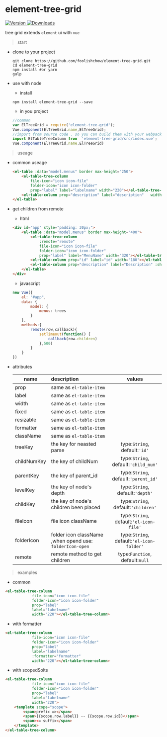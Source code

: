 # element-tree-grid
<p>
    <a href="https://www.npmjs.com/package/element-tree-grid">
        <img src="https://img.shields.io/npm/v/element-tree-grid.svg" alt="Version">
    </a> 
    <a href="https://www.npmjs.com/package/element-tree-grid">
        <img src="https://img.shields.io/npm/dm/element-tree-grid.svg" alt="Downloads">
    </a>
</p>

tree grid extends `element` ui  with `vue`

> start

- clone to your project
    ```shell
    git clone https://github.com/foolishchow/element-tree-grid.git
    cd element-tree-grid
    npm install #or yarn
    gulp 
    ```

- use with node
    - install
    ```shell
    npm install element-tree-grid --save
    ```
    - in you project 

    ```javascript
    //common 
    var ElTreeGrid = require('element-tree-grid');
    Vue.component(ElTreeGrid.name,ElTreeGrid);
    //import from source code . so you can build them with your webpack or rollup ..
    import ElTableTreeColumn from  'element-tree-grid/src/index.vue';
    Vue.component(ElTreeGrid.name,ElTreeGrid)
    ```


> useage   

- common useage
    ```html
    <el-table :data="model.menus" border max-height="250">
        <el-table-tree-column 
            file-icon="icon icon-file" 
            folder-icon="icon icon-folder" 
            prop="label" label="labelname" width="220"></el-table-tree-column>
        <el-table-column prop="description" label="description"   width="180"></el-table-column>
    </el-table>
    ```
- get children from remote
    - html
    ```html
    <div id="app" style="padding: 30px;">
        <el-table :data="model.menus" border max-height="400">
            <el-table-tree-column 
                :remote="remote"
                file-icon="icon icon-file" 
                folder-icon="icon icon-folder" 
                prop="label" label="MenuName" width="320"></el-table-tree-column>
            <el-table-column prop="id" label="id" width="180"></el-table-column>
            <el-table-column prop="description" label="Description" :show-overflow-tooltip="true" width="180"></el-table-column>
        </el-table>
    </div>
    ```
    - javascript   
    ```javascript
    new Vue({
        el: "#app",
        data: {
            model: {
                menus: trees
            }
        },
        methods:{
            remote(row,callback){
                setTimeout(function() {
                    callback(row.children)
                },500)
            }
        }
    })
    ```
- attributes

    | name          | description              | values          |
    | ------------- |:------------------------|:---------------:|
    | prop          | same as `el-table-item`  |                 |
    | label         | same as `el-table-item`  |                 |
    | width         | same as `el-table-item`  |                 |
    | fixed         | same as `el-table-item`  |                 |
    | resizable     | same as `el-table-item`  |                 |
    | formatter     | same as `el-table-item`  |                 |
    | className     | same as `el-table-item`  |                 |
    | treeKey       | the key for neasted parse|  type:`String`,<br> default:`'id'` |
    | childNumKey   | the key of childNum      |  type:`String`,<br> default:`'child_num'` |
    | parentKey     | the key of parent_id        |  type:`String`, <br>default:`'parent_id'`|
    | levelKey      | the key of node's depth  |  type:`String`,<br> default:`'depth'`|
    | childKey      | the key of node's children been placed  |  type:`String`, <br>default:`'children'`|
    | fileIcon      | file icon className  |  type:`String`, <br>default:`'el-icon-file'`|
    | folderIcon      | folder icon className ,when opend use: `folderIcon-open`  |  type:`String`,<br> default:`'el-icon-folder'`|
    | remote       | remote method to get children | type:`Function`,<br/>default:`null`|

> examples 

- common 
```html
<el-table-tree-column 
            file-icon="icon icon-file" 
            folder-icon="icon icon-folder" 
            prop="label" 
            label="labelname" 
            width="220"></el-table-tree-column>
```

- with formatter
```html
<el-table-tree-column 
            file-icon="icon icon-file" 
            folder-icon="icon icon-folder" 
            prop="label" 
            label="labelname" 
            :formatter="formatter"
            width="220"></el-table-tree-column>
```

- with scopedSolts
```html
<el-table-tree-column 
            file-icon="icon icon-file" 
            folder-icon="icon icon-folder" 
            prop="label" 
            label="labelname" 
            width="220">
    <template scope="scope">
        <span>prefix =></span>
        <span>{{scope.row.label}} -- {{scope.row.id}}</span> 
        <span><= suffix</span>   
    </template>
</el-table-tree-column>
```

